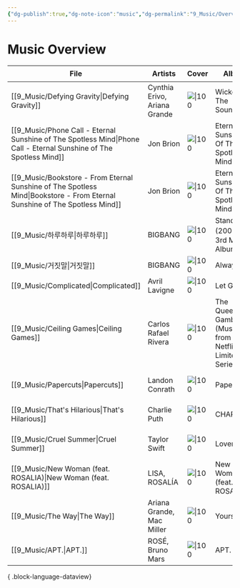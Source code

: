 ```yaml
---
{"dg-publish":true,"dg-note-icon":"music","dg-permalink":"9_Music/Overview/music","tags":["music","overview"],"permalink":"/9_Music/Overview/music/","dgPassFrontmatter":true,"noteIcon":"music"}
---
```


# Music Overview
| File                                                                                                                          | Artists                      | Cover                                                                      | Album                                                      | Rating⭐   | date          |
| ----------------------------------------------------------------------------------------------------------------------------- | ---------------------------- | -------------------------------------------------------------------------- | ---------------------------------------------------------- | --------- | ------------- |
| [[9_Music/Defying Gravity\|Defying Gravity]]                                                                               | Cynthia Erivo, Ariana Grande | ![\|100](https://i.scdn.co/image/ab67616d00001e0241ded89391c5350f6b8f991c) | Wicked: The Soundtrack                                     | ⭐⭐⭐⭐⭐⭐⭐⭐⭐ | 2024. 12. 2.  |
| [[9_Music/Phone Call - Eternal Sunshine of The Spotless Mind\|Phone Call - Eternal Sunshine of The Spotless Mind]]         | Jon Brion                    | ![\|100](https://i.scdn.co/image/ab67616d00001e025eb9cb335bcd4b42afdb87e5) | Eternal Sunshine Of The Spotless Mind                      | ⭐⭐⭐⭐⭐⭐⭐⭐  | 2024. 11. 6.  |
| [[9_Music/Bookstore - From Eternal Sunshine of The Spotless Mind\|Bookstore - From Eternal Sunshine of The Spotless Mind]] | Jon Brion                    | ![\|100](https://i.scdn.co/image/ab67616d00001e025eb9cb335bcd4b42afdb87e5) | Eternal Sunshine Of The Spotless Mind                      | ⭐⭐⭐⭐⭐⭐⭐⭐⭐ | 2024. 11. 6.  |
| [[9_Music/하루하루\|하루하루]]                                                                                                     | BIGBANG                      | ![\|100](https://i.scdn.co/image/ab67616d00001e02256b86508bfdc54899e4685e) | Stand Up (2008 빅뱅 3rd Mini Album)                          | ⭐⭐⭐⭐⭐⭐⭐   | 2024. 11. 3.  |
| [[9_Music/거짓말\|거짓말]]                                                                                                       | BIGBANG                      | ![\|100](https://i.scdn.co/image/ab67616d00001e024efa3bb95411ca959771dfb0) | Always                                                     | ⭐⭐⭐⭐⭐⭐    | 2024. 11. 3.  |
| [[9_Music/Complicated\|Complicated]]                                                                                       | Avril Lavigne                | ![\|100](https://i.scdn.co/image/ab67616d00001e02f7ec724fbf97a30869d06240) | Let Go                                                     | ⭐⭐⭐⭐⭐⭐⭐⭐  | 2024. 11. 3.  |
| [[9_Music/Ceiling Games\|Ceiling Games]]                                                                                   | Carlos Rafael Rivera         | ![\|100](https://i.scdn.co/image/ab67616d00001e025c31c2a42a670aef0c883c43) | The Queen's Gambit (Music from the Netflix Limited Series) | ⭐⭐⭐⭐⭐⭐⭐⭐⭐ | 2024. 10. 28. |
| [[9_Music/Papercuts\|Papercuts]]                                                                                           | Landon Conrath               | ![\|100](https://i.scdn.co/image/ab67616d00001e02c19d9cd49577d6a06190784a) | Papercuts                                                  | ⭐⭐⭐⭐⭐⭐⭐   | 2024. 10. 28. |
| [[9_Music/That's Hilarious\|That's Hilarious]]                                                                             | Charlie Puth                 | ![\|100](https://i.scdn.co/image/ab67616d00001e02a3b39c1651a617bb09800fd8) | CHARLIE                                                    | ⭐⭐⭐⭐⭐⭐    | 2024. 10. 28. |
| [[9_Music/Cruel Summer\|Cruel Summer]]                                                                                     | Taylor Swift                 | ![\|100](https://i.scdn.co/image/ab67616d00001e02e787cffec20aa2a396a61647) | Lover                                                      | ⭐⭐⭐⭐⭐⭐⭐⭐  | 2024. 10. 27. |
| [[9_Music/New Woman (feat. ROSALIA)\|New Woman (feat. ROSALIA)]]                                                           | LISA, ROSALÍA                | ![\|100](https://i.scdn.co/image/ab67616d00001e027c451a4f06288da6edf050c1) | New Woman (feat. ROSALÍA)                                  | ⭐⭐⭐⭐      | 2024. 10. 27. |
| [[9_Music/The Way\|The Way]]                                                                                               | Ariana Grande, Mac Miller    | ![\|100](https://i.scdn.co/image/ab67616d00001e02ea28881e9e363244a4a2347b) | Yours Truly                                                | ⭐⭐⭐⭐⭐⭐⭐   | 2024. 10. 27. |
| [[9_Music/APT.\|APT.]]                                                                                                     | ROSÉ, Bruno Mars             | ![\|100](https://i.scdn.co/image/ab67616d00001e0259639b3440e708daa35987be) | APT.                                                       | ⭐⭐⭐⭐⭐     | 2024. 10. 25. |

{ .block-language-dataview}

